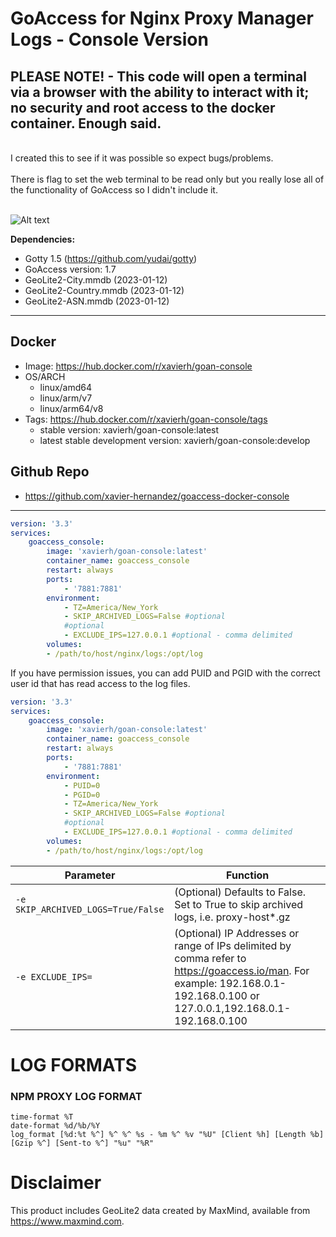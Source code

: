 # GoAccess for Nginx Proxy Manager Logs - Console Version

## PLEASE NOTE! - This code will open a terminal via a browser with the ability to interact with it; no security and root access to the docker container. Enough said.

<br/>
I created this to see if it was possible so expect bugs/problems.
<br/><br/>
There is flag to set the web terminal to be read only but you really lose all of the functionality of GoAccess so I didn't include it.
<br/><br/>

![Alt text](https://i.ibb.co/wwr2GCh/screenshot-1.png "GoAccess Console")

**Dependencies:**
- Gotty 1.5 (https://github.com/yudai/gotty)
- GoAccess version: 1.7
- GeoLite2-City.mmdb  (2023-01-12)
- GeoLite2-Country.mmdb  (2023-01-12)
- GeoLite2-ASN.mmdb  (2023-01-12)

---

## **Docker**
- Image: https://hub.docker.com/r/xavierh/goan-console
- OS/ARCH
  - linux/amd64
  - linux/arm/v7
  - linux/arm64/v8
- Tags: https://hub.docker.com/r/xavierh/goan-console/tags
  - stable version: xavierh/goan-console:latest
  - latest stable development version: xavierh/goan-console:develop


## **Github Repo**   
- https://github.com/xavier-hernandez/goaccess-docker-console

---


```yml
version: '3.3'
services:
    goaccess_console:
        image: 'xavierh/goan-console:latest'
        container_name: goaccess_console
        restart: always
        ports:
            - '7881:7881'
        environment:
            - TZ=America/New_York         
            - SKIP_ARCHIVED_LOGS=False #optional
            #optional   
            - EXCLUDE_IPS=127.0.0.1 #optional - comma delimited 
        volumes:
        - /path/to/host/nginx/logs:/opt/log
```
If you have permission issues, you can add PUID and PGID with the correct user id that has read access to the log files.
```yml
version: '3.3'
services:
    goaccess_console:
        image: 'xavierh/goan-console:latest'
        container_name: goaccess_console
        restart: always
        ports:
            - '7881:7881'
        environment:
            - PUID=0
            - PGID=0
            - TZ=America/New_York         
            - SKIP_ARCHIVED_LOGS=False #optional
            #optional   
            - EXCLUDE_IPS=127.0.0.1 #optional - comma delimited 
        volumes:
        - /path/to/host/nginx/logs:/opt/log
```

| Parameter | Function |
|-----------|----------|
| `-e SKIP_ARCHIVED_LOGS=True/False`         |   (Optional) Defaults to False. Set to True to skip archived logs, i.e. proxy-host*.gz     |
| `-e EXCLUDE_IPS=`         |   (Optional) IP Addresses or range of IPs delimited by comma refer to https://goaccess.io/man. For example: 192.168.0.1-192.168.0.100 or 127.0.0.1,192.168.0.1-192.168.0.100   |



# **LOG FORMATS**
### NPM PROXY LOG FORMAT
```
time-format %T
date-format %d/%b/%Y
log_format [%d:%t %^] %^ %^ %s - %m %^ %v "%U" [Client %h] [Length %b] [Gzip %^] [Sent-to %^] "%u" "%R"
```

# **Disclaimer** 
This product includes GeoLite2 data created by MaxMind, available from
<a href="https://www.maxmind.com">https://www.maxmind.com</a>.